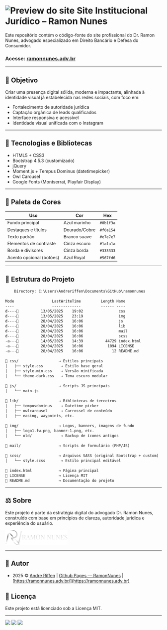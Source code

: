 #  ![Preview do site](./img/favicon.ico) Site Institucional Jurídico – Ramon Nunes

Este repositório contém o código-fonte do site profissional do Dr. Ramon Nunes, advogado especializado em Direito Bancário e Defesa do Consumidor.



### Acesse: [ramonnunes.adv.br](https://ramonnunes.adv.br)


---

## 🎯 Objetivo

Criar uma presença digital sólida, moderna e impactante, alinhada à identidade visual já estabelecida nas redes sociais, com foco em:

- Fortalecimento de autoridade jurídica
- Captação orgânica de leads qualificados
- Interface responsiva e acessível
- Identidade visual unificada com o Instagram

---

## 🧱 Tecnologias e Bibliotecas

- HTML5 + CSS3
- Bootstrap 4.5.3 (customizado)
- jQuery
- Moment.js + Tempus Dominus (datetimepicker)
- Owl Carousel
- Google Fonts (Montserrat, Playfair Display)

---

## 🎨 Paleta de Cores

| Uso                        | Cor              | Hex       |
|---------------------------|------------------|-----------|
| Fundo principal           | Azul marinho     | `#0b1f3a` |
| Destaques e títulos       | Dourado/Cobre    | `#f0a154` |
| Texto padrão              | Branco suave     | `#e7e7e7` |
| Elementos de contraste    | Cinza escuro     | `#1a1a1a` |
| Borda e divisores         | Cinza borda      | `#333333` |
| Acento opcional (botões)  | Azul Royal       | `#567fd6` |

---

## 📁 Estrutura do Projeto

        Directory: C:\Users\Andreriffen\Documents\GitHub\ramonnunes

    Mode                 LastWriteTime         Length Name    
    ----                 -------------         ------ ----    
    d----📁          13/05/2025    19:02                css 
    d----📁          13/05/2025    23:19                img 
    d----📁          28/04/2025    16:06                js
    d----📁          28/04/2025    16:06                lib 
    d----📁          28/04/2025    16:06                mail
    d----📁          28/04/2025    16:06                scss
    -a---📄          14/05/2025    14:39          44729 index.html
    -a---📄          28/04/2025    16:06           1094 LICENSE
    -a---📄          28/04/2025    16:06             12 README.md

    📁 css/                  → Estilos principais
    │   ├── style.css        → Estilo base geral
    │   ├── style.min.css    → Versão minificada
    │   └── theme-dark.css   → Tema escuro modular

    📁 js/                   → Scripts JS principais
    │   └── main.js

    📁 lib/                  → Bibliotecas de terceiros
    │   ├── tempusdominus    → Datetime picker
    │   ├── owlcarousel      → Carrossel de conteúdo
    │   ├── easing, waypoints, etc.

    📁 img/                  → Logos, banners, imagens de fundo
    │   ├── logo1.fw.png, banner-1.png, etc.
    │   └── old/             → Backup de ícones antigos

    📁 mail/                 → Scripts de formulário (PHP/JS)

    📁 scss/                 → Arquivos SASS (original Bootstrap + custom)
    │   └── style.scss       → Estilo principal editável

    📄 index.html            → Página principal
    📄 LICENSE               → Licença MIT
    📄 README.md             → Documentação do projeto


---

## ⚖️ Sobre

Este projeto é parte da estratégia digital do advogado Dr. Ramon Nunes, construído com base em princípios de clareza, autoridade jurídica e experiência do usuário.

<a href="https://ramonnunes.adv.br"> <img src="./img/logo2.fw.png" alt="logotipo horizontal" width="200" /></a>

---

## 🐘 Autor

- 2025 © [Andre Riffen](https://github.com/andreriffen) | [Github Pages — RamonNunes](https://andreriffen.github.io/ramonnunes) | [https://ramonnunes.adv.br/](https://ramonnunes.adv.br) 

## 📜 Licença

Este projeto está licenciado sob a Licença MIT.

---

<a href="https://instagram.com/andreriffen"><img src="https://img.shields.io/badge/-andreriffen-maroon?style=flat-square&logo=Instagram&logoColor=white"/></a> 
<a href="https://www.linkedin.com/in/andre-gbf"><img src="https://img.shields.io/badge/-Andre%20GB%20Farias-0077B5?style=flat-square&logo=Linkedin&logoColor=white"/></a> 
<a href="mailto:andreriffen6@gmail.com"><img src="https://img.shields.io/badge/-andreriffen6@gmail.com-D14836?style=flat-square&logo=Gmail&logoColor=white"/></a>
